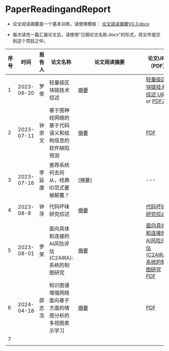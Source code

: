 # PaperReadingandReport

- 论文阅读摘要是一个基本训练，请使用模板： [论文阅读摘要V0.3.docx](%E8%AE%BA%E6%96%87%E9%98%85%E8%AF%BB%E6%91%98%E8%A6%81V0.3.docx)

- 每次读完一篇汇报论文后，请使用"日期论文名称.docx"的形式，将文件提交到这个项目之中。

<style>
table th:first-of-type {
    width: 5%;
}
table th:nth-of-type(2) {
    width: 10%;
}
table th:nth-of-type(3) {
    width:10%;
}
table th:nth-of-type(4) {
    width: 30%;
}
table th:nth-of-type(5) {
    width: 10%;
}
table th:nth-of-type(6) {
    width: 20%;
}
table th:nth-of-type(7) {
    width: 10%;
}
table th:nth-of-type(8) {
    width: 5%;
}
</style>


| 序号  | 时间         | 报告人 | 论文名称                            | 论文阅读摘要                                                                                                                                                                                                                                                                                                                    | 论文URL（PDF）                                                                                                                                                                                                          | PPT                                                                                                                                                            | 备注  |
| --- | ---------- | --- | ------------------------------- | ------------------------------------------------------------------------------------------------------------------------------------------------------------------------------------------------------------------------------------------------------------------------------------------------------------------------- | ------------------------------------------------------------------------------------------------------------------------------------------------------------------------------------------------------------------- | -------------------------------------------------------------------------------------------------------------------------------------------------------------- | --- |
| 1   | 2023-06-20 | 罗荣  | 轻量级区块链技术综述                      | <div style="width: 150pt">  [摘要](20230620%E7%BD%97%E8%8D%A3%E8%BD%BB%E9%87%8F%E7%BA%A7%E5%8C%BA%E5%9D%97%E9%93%BE%E7%BB%BC%E8%BF%B0%E9%98%85%E8%AF%BB%E6%91%98%E8%A6%81V0.3.docx)                                                                                                                                         | [轻量级区块链技术综述 URL ](https://jos.org.cn/jos/article/abstract/6421) or [PDF2](PAPER/20230620%E8%BD%BB%E9%87%8F%E7%BA%A7%E5%8C%BA%E5%9D%97%E9%93%BE%E6%8A%80%E6%9C%AF%E7%BB%BC%E8%BF%B0_%E8%B0%A2%E6%99%B4%E6%99%B4.pdf) | [PPT](PPT/20230620%E8%BD%BB%E9%87%8F%E7%BA%A7%E5%8C%BA%E5%9D%97%E9%93%BE.pptx)                                                                                 |     |
| 2   | 2023-07-11 | 钟崇文 | 基于图神经网络的基于代码语义和结构信息的软件缺陷预测      | <div style="width: 150pt"> [摘要](20230711%E9%92%9F%E5%B4%87%E6%96%87CGCN%E5%9F%BA%E4%BA%8E%E5%9B%BE%E7%A5%9E%E7%BB%8F%E7%BD%91%E7%BB%9C%E7%9A%84%E5%9F%BA%E4%BA%8E%E4%BB%A3%E7%A0%81%E8%AF%AD%E4%B9%89%E5%92%8C%E7%BB%93%E6%9E%84%E4%BF%A1%E6%81%AF%E7%9A%84%E8%BD%AF%E4%BB%B6%E7%BC%BA%E9%99%B7%E9%A2%84%E6%B5%8B%20.pdf) | [PDF](PAPER%2F%E5%AE%9E%E9%AA%8C3CGCN%20Software%20defect%20prediction%20with%20semantic%20and%20structural%20information%20of%20codes.pdf)                                                                         | [PPT](PPT%2F%E9%92%9F%E5%B4%87%E6%96%872023.7.11.pptx)                                                                                                         |     |
| 3   | 2023-07-16 | 李延康 | 推荐系统何去何从，经典ID范式要被颠覆？            | <div style="width: 150pt">  [摘要]                                                                                                                                                                                                                                                                                          | ---                                                                                                                                                                                                                 | ---                                                                                                                                                            | --- |
| 4   | 2023-08-8  | 钟萍  | 代码坏味研究综述                        | <div style="width: 150pt"> [摘要](20230808%E9%92%9F%E8%90%8D%E4%BB%A3%E7%A0%81%E5%9D%8F%E5%91%B3%E7%A0%94%E7%A9%B6%E7%BB%BC%E8%BF%B0%E9%98%85%E8%AF%BB%E6%91%98%E8%A6%81.docx)                                                                                                                                              | [代码坏味研究综述](http://www.jos.org.cn/1000-9825/6431.htm)                                                                                                                                                                | [PPT](https://github.com/JXNU-cs-se/PaperReadingandReport/blob/main/PPT/20230808%E4%BB%A3%E7%A0%81%E5%9D%8F%E5%91%B3%E7%A0%94%E7%A9%B6%E7%BB%BC%E8%BF%B0.pptx) | --- |
| 5   | 2023-08-01 | 罗荣  | 面向具体和连接的AI风险评估(C2AIRA):系统的制图研究  | <div style="width: 150pt"> [摘要](20230620%E7%BD%97%E8%8D%A3%E8%BD%BB%E9%87%8F%E7%BA%A7%E5%8C%BA%E5%9D%97%E9%93%BE%E7%BB%BC%E8%BF%B0%E9%98%85%E8%AF%BB%E6%91%98%E8%A6%81V0.3.docx)                                                                                                                                          | [面向具体和连接的AI风险评估(C2AIRA):系统的制图研究PDF ](PAPER/20230801Towards%20Concrete%20and%20Connected%20AI%20Risk%20Assessment%20.pdf)                                                                                            | [PPT](PPT/20230801%E9%9D%A2%E5%90%91%E5%85%B7%E4%BD%93%E5%92%8C%E8%BF%9E%E6%8E%A5%E7%9A%84AI%E9%A3%8E%E9%99%A9%E8%AF%84%E4%BC%B0.pptx)                         | 备注  |
| 6   | 2024-04-18 | 邵志浩 | 知识图谱增强网络面向基于方面的情感分析的多视图表示学习<br> | <div style="width: 150pt"> [摘要]([URL](https://github.com/JXNU-cs-se/PaperReadingandReport/blob/main/20240418%E9%82%B5%E5%BF%97%E6%B5%A9-%E7%9F%A5%E8%AF%86%E5%9B%BE%E8%B0%B1%E5%A2%9E%E5%BC%BA%E7%BD%91%E7%BB%9C%E9%9D%A2%E5%90%91%E5%9F%BA%E4%BA%8E%E6%96%B9%E9%9D%A2%E7%9A%84%E6%83%85%E6%84%9F%E5%88%86%E6%9E%90%E7%9A%84%E5%A4%9A%E8%A7%86%E5%9B%BE%E8%A1%A8%E7%A4%BA%E5%AD%A6%E4%B9%A0.docx))                                                                                                                                                                                                                                                                                      | [PDF](URL)                                                                                                                                                                                                          | [PPT](url)                                                                                                                                                     | 备注  |
| 7   |            |     |                                 |                                                                                                                                                                                                                                                                                                                           |                                                                                                                                                                                                                     |                                                                                                                                                                |     |
|     |            |     |                                 |                                                                                                                                                                                                                                                                                                                           |                                                                                                                                                                                                                     |                                                                                                                                                                |     |



